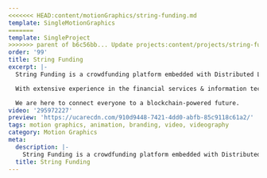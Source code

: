 ```yaml
---
<<<<<<< HEAD:content/motionGraphics/string-funding.md
template: SingleMotionGraphics
=======
template: SingleProject
>>>>>>> parent of b6c56bb... Update projects:content/projects/string-funding.md
order: '99'
title: String Funding
excerpt: |-
  String Funding is a crowdfunding platform embedded with Distributed Ledger Technology (DLT) and ERC20 smart contracts that facilitates the process for innovative businesses to discover the value of blockchain technology. Innovatively DLT enabled utility tokens can assist businesses to pre-sale goods and services and connect with customers and potential customers around the world. With access globally and locally, our platform could have tremendous positive impact on Fintech industry.

  With extensive experience in the financial services & information technology industry, we are a frontier of Fintech industry in Australia.

  We are here to connect everyone to a blockchain-powered future.
video: '295972227'
preview: 'https://ucarecdn.com/910d9448-7421-4dd0-abfb-85c9118c61a2/'
tags: motion graphics, animation, branding, video, videography
category: Motion Graphics
meta:
  description: |-
    String Funding is a crowdfunding platform embedded with Distributed Ledger Technology (DLT) and ERC20 smart contracts that facilitates the process for innovative businesses to discover the value of blockchain technology. Innovatively DLT enabled utility tokens can assist businesses to pre-sale goods and services and connect with customers and potential customers around the world. With access globally and locally, our platform could have tremendous positive impact on Fintech industry.
  title: String Funding
---
```

